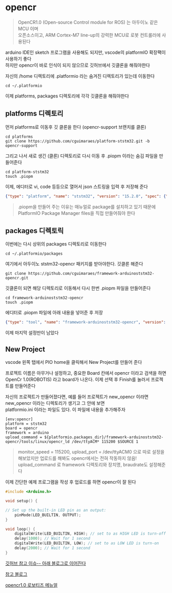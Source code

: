 # opencr

> OpenCR1.0 (Open-source Control module for ROS) 는 아두이노 같은 MCU 이며  
오픈소스이고, ARM Cortex-M7 line-up의 강력한 MCU로 로봇 컨트롤러에 사용된다

arduino IDE인  sketch 프로그램을 사용해도 되지만,  vscode의 platformIO 확장팩이 사용하기 좋다   
하지만 opencr이 바로 인식이 되지 않으므로 깃허브에서 깃클론을 해줘야한다  


자신의 /home 디렉토리에 .platformio 라는 숨겨진 디렉토리가 있는데 이동한다   
```
cd ~/.platformio
```

이제 platforms, packages 디렉토리에 각각 깃클론을 해줘야한다  


## platforms 디렉토리

먼저 platforms로 이동후 깃 클론을 한다 (opencr-support 브랜치를 클론)
```
cd platforms
git clone https://github.com/cguimaraes/platform-ststm32.git -b opencr-support
```

그리고 나서 새로 생긴 (클론)  디렉토리로 다시 이동 후 .piopm 이라는 숨김 파일을 만들어준다
```
cd platform-ststm32
touch .piopm
```

이제, 에디터로 vi, code 등등으로 열어서 json 스트링을 입력 후 저장해 준다 

```json
{"type": "platform", "name": "ststm32", "version": "15.2.0", "spec": {"owner": "platformio", "id": 8020, "name": "ststm32", "requirements": null, "url": null}}
```

> .piopm을 만들어 주는 이유는 매뉴얼로 package를 설치하고 있기 때문에 PlatformIO Package Manager files을 직접 만들어줘야 한다 


## packages 디렉토릭

이번에는 다시 상위의 packages 디렉토리로 이동한다 
```
cd ~/.platformio/packages
```

여기에서 아두이노 ststm32-opencr 패키지를 받아야한다. 깃클론 해준다 
```
git clone https://github.com/cguimaraes/framework-arduinoststm32-opencr.git
```

깃클론이 되면 해당 디렉토리로 이동해서 다시 한번 .piopm 파일을 만들어준다 
```
cd framework-arduinoststm32-opencr
touch .piopm
```

에디터로 .piopm 파일에 아래 내용을 넣어준 후 저장
```json
{"type": "tool", "name": "framework-arduinoststm32-opencr", "version": "1.4.18", "spec": {"owner": "platformio", "id": 8080, "name": "framework-arduinoststm32-opencr", "requirements": null, "url": null}}
```

이제 마지막 설정만이 남았다 


## New Project

vscode 왼쪽 탭에서 PIO home을 클릭해서 New Project를 만들어 준다   

프로젝트 이름은 아무거나 설정하고, 중요한 Board 칸에서 opencr 이라고 검색을 하면   
OpenCr 1.0(ROBOTIS) 라고 board가 나온다. 이제 선택 후  Finish를 눌러서 프로젝트를 만들어준다   

자신의 프로젝트가 만들어졌다면, 예를 들어 프로젝트가 new_opencr 이라면  
new_opencr 이라는 디렉토리가 생기고 그 안에 보면   
platformio.ini 이라는 파일도 있다. 이 파일에 내용을 추가해주자   

```
[env:opencr]
platform = ststm32
board = opencr
framework = arduino
upload_command = ${platformio.packages_dir}/framework-arduinoststm32-opencr/tools/linux/opencr_ld /dev/ttyACM* 115200 $SOURCE 1
```

> monitor_speed = 115200, upload_port = /dev/ttyACM0 으로 따로 설정을 해보았지만 업로드를 해봐도 opencr에서는 전혀 작동하지 않음!
>  upload_command 로 framework 디렉토리와 장치명, braudrate도 설정해준다 

이제 간단한 예제 프로그램을 작성 후 업로드를 하면 opencr이 잘 된다  

```cpp
#include <Arduino.h>

void setup() {

// Set up the built-in LED pin as an output:
	pinMode(LED_BUILTIN, OUTPUT);
}

void loop() {
	digitalWrite(LED_BUILTIN, HIGH); // set to as HIGH LED is turn-off
	delay(1000); // Wait for 1 second
	digitalWrite(LED_BUILTIN, LOW); // set to as LOW LED is turn-on
	delay(2000); // Wait for 1 second
}
```


[깃허브 참고 이슈-- 아래 블로그로 이어진다](https://github.com/platformio/platform-ststm32/issues/140)

[참고 블로그 ](https://zenoh.io/blog/2022-02-08-dragonbot/)

[opencr1.0 로보티즈 메뉴얼](https://emanual.robotis.com/docs/en/parts/controller/opencr10/)
